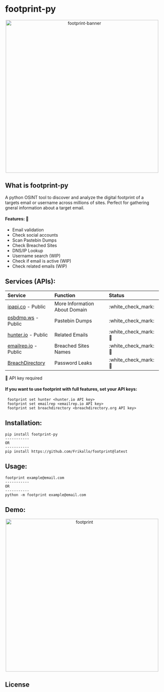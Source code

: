 # footprint-py

<p align="center">
  <img src="https://github.com/Frikallo/footprint/examples/banner.png" width="500" title="footprint-banner">
</p>

## What is footprint-py

A python OSINT tool to discover and analyze the digital footprint of a targets email or username across millions of sites. Perfect for gathering gneral information about a target email.

#### Features: :eyes:

* Email validation
* Check social accounts
* Scan Pastebin Dumps
* Check Breached Sites
* DNS/IP Lookup
* Username search (WIP)
* Check if email is active (WIP)
* Check related emails (WIP)

## Services (APIs):

| Service | Function | Status |
| :--- | :--- | :--- |
| [ipapi.co](https://ipapi.co/) - Public | More Information About Domain | :white\_check\_mark: |
| [psbdmp.ws](https://psbdmp.ws/) - Public | Pastebin Dumps | :white\_check\_mark: |
| [hunter.io](https://hunter.io/) - Public | Related Emails | :white\_check\_mark: :key: |
| [emailrep.io](https://emailrep.io/) - Public | Breached Sites Names | :white\_check\_mark: :key: |
| [BreachDirectory](https://breachdirectory.org/)| Password Leaks | :white\_check\_mark: :key: |

:key: API key required

#### If you want to use footprint with full features, set your API keys:

 ```
  footprint set hunter <hunter.io API key>
  footprint set emailrep <emailrep.io API key>
  footprint set breachdirectory <breachdirectory.org API key>
  ```

## Installation:
```
pip install footprint-py
-----------
OR
-----------
pip install https://github.com/Frikallo/footprint@latest
```

## Usage:
```
footprint example@email.com
-----------
OR
-----------
python -m footprint example@email.com
```

## Demo:
<p align="center">
  <img src="https://github.com/Frikallo/footprint/examples/demo.mp4" width="500" title="footprint">
</p>

## License